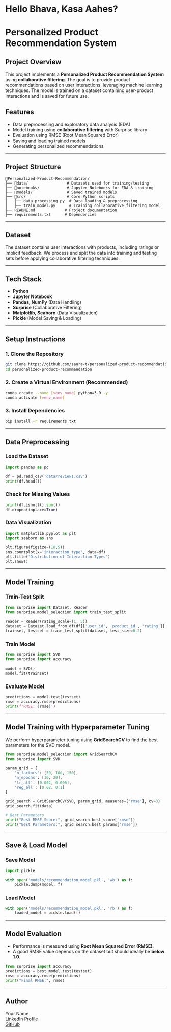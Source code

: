 # Hello Bhava, Kasa Aahes?

# Personalized Product Recommendation System

## **Project Overview**
This project implements a **Personalized Product Recommendation System** using **collaborative filtering**. The goal is to provide product recommendations based on user interactions, leveraging machine learning techniques. The model is trained on a dataset containing user-product interactions and is saved for future use.

## **Features**
- Data preprocessing and exploratory data analysis (EDA)
- Model training using **collaborative filtering** with Surprise library
- Evaluation using RMSE (Root Mean Squared Error)
- Saving and loading trained models
- Generating personalized recommendations

---

## **Project Structure**

```
📂Personalized-Product-Recommendation/
├── 📂data/                 # Datasets used for training/testing
├── 📂notebooks/            # Jupyter Notebooks for EDA & training
├── 📂models/               # Saved trained models
├── 📂src/                  # Core Python scripts
│   ├── data_processing.py  # Data loading & preprocessing
│   ├── train_model.py      # Training collaborative filtering model
├── README.md             # Project documentation
├── requirements.txt      # Dependencies
```

---

## **Dataset**
The dataset contains user interactions with products, including ratings or implicit feedback. We process and split the data into training and testing sets before applying collaborative filtering techniques.

---

## **Tech Stack**
- **Python**
- **Jupyter Notebook**
- **Pandas, NumPy** (Data Handling)
- **Surprise** (Collaborative Filtering)
- **Matplotlib, Seaborn** (Data Visualization)
- **Pickle** (Model Saving & Loading)

---
## **Setup Instructions**

### 1. Clone the Repository
```bash
git clone https://github.com/saura-t/personalized-product-recommendation.git
cd personalized-product-recommendation
```

### 2. Create a Virtual Environment (Recommended)
```bash
conda create --name [venv_name] python=3.9 -y
conda activate [venv_name]
```

### 3. Install Dependencies
```bash
pip install -r requirements.txt
```

---
## Data Preprocessing

### Load the Dataset
```python
import pandas as pd

df = pd.read_csv('data/reviews.csv')
print(df.head())
```

### Check for Missing Values
```python
print(df.isnull().sum())
df.dropna(inplace=True)
```

### Data Visualization
```python
import matplotlib.pyplot as plt
import seaborn as sns

plt.figure(figsize=(10,5))
sns.countplot(x='interaction_type', data=df)
plt.title('Distribution of Interaction Types')
plt.show()
```

---
## Model Training

### Train-Test Split
```python
from surprise import Dataset, Reader
from surprise.model_selection import train_test_split

reader = Reader(rating_scale=(1, 5))
dataset = Dataset.load_from_df(df[['user_id', 'product_id', 'rating']], reader)
trainset, testset = train_test_split(dataset, test_size=0.2)
```

### Train Model
```python
from surprise import SVD
from surprise import accuracy

model = SVD()
model.fit(trainset)
```

### Evaluate Model
```python
predictions = model.test(testset)
rmse = accuracy.rmse(predictions)
print(f'RMSE: {rmse}')
```
---

## Model Training with Hyperparameter Tuning
We perform hyperparameter tuning using **GridSearchCV** to find the best parameters for the SVD model.
```python
from surprise.model_selection import GridSearchCV
from surprise import SVD

param_grid = {
    'n_factors': [50, 100, 150],
    'n_epochs': [10, 20],
    'lr_all': [0.002, 0.005],
    'reg_all': [0.02, 0.1]
}

grid_search = GridSearchCV(SVD, param_grid, measures=['rmse'], cv=3)
grid_search.fit(data)

# Best Parameters
print("Best RMSE Score:", grid_search.best_score['rmse'])
print("Best Parameters:", grid_search.best_params['rmse'])
```

---
## Save & Load Model

### Save Model
```python
import pickle

with open('models/recommendation_model.pkl', 'wb') as f:
    pickle.dump(model, f)
```

### Load Model
```python
with open('models/recommendation_model.pkl', 'rb') as f:
    loaded_model = pickle.load(f)
```

---

## Model Evaluation

- Performance is measured using **Root Mean Squared Error (RMSE)**.
- A good RMSE value depends on the dataset but should ideally be **below 1.0**.

```python
from surprise import accuracy
predictions = best_model.test(testset)
rmse = accuracy.rmse(predictions)
print("Final RMSE:", rmse)
```

---
## Author
Your Name  
[LinkedIn Profile](https://linkedin.com/in/saurabhtakle)  
[GitHub](https://github.com/saura-t)


